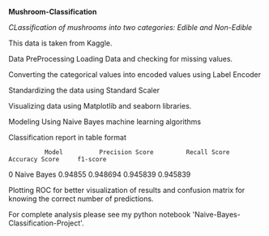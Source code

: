 **Mushroom-Classification**

*CLassification of mushrooms into two categories: Edible and Non-Edible*

This data is taken from Kaggle.

Data PreProcessing
Loading Data and checking for missing values.

Converting the categorical values into encoded values using Label Encoder

Standardizing the data using Standard Scaler


Visualizing data using Matplotlib and seaborn libraries.

Modeling
Using Naive Bayes machine learning algorithms

Classification report in table format
  
              Model	         Precision Score	     Recall Score	  Accuracy Score	 f1-score
0	            Naive Bayes	   0.94855	             0.948694	      0.945839	       0.945839


  Plotting ROC for better visualization of results and confusion matrix for knowing the correct number of predictions.
  
  

For complete analysis please see my python notebook 'Naive-Bayes-Classification-Project'.
